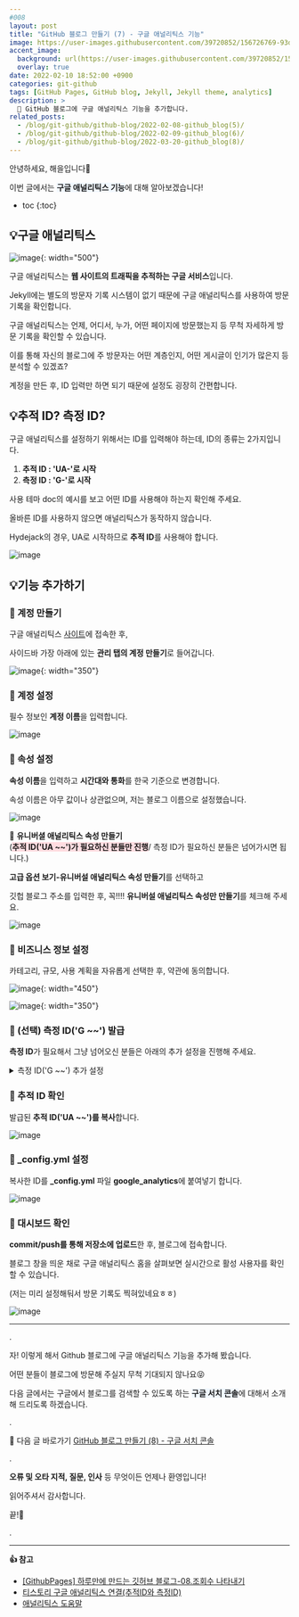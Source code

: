 ```yaml
---
#008
layout: post
title: "GitHub 블로그 만들기 (7) - 구글 애널리틱스 기능"
image: https://user-images.githubusercontent.com/39720852/156726769-93d906b4-f7f7-431c-96a8-2dfd6f455a29.png
accent_image:
  background: url(https://user-images.githubusercontent.com/39720852/152405232-29b296d1-653c-4505-ad3c-07fd5a680d17.png) center/cover
  overlay: true
date: 2022-02-10 18:52:00 +0900
categories: git-github
tags: [GitHub Pages, GitHub blog, Jekyll, Jekyll theme, analytics]
description: >
  📝 GitHub 블로그에 구글 애널리틱스 기능을 추가합니다.
related_posts:
  - /blog/git-github/github-blog/2022-02-08-github_blog(5)/
  - /blog/git-github/github-blog/2022-02-09-github_blog(6)/
  - /blog/git-github/github-blog/2022-03-20-github_blog(8)/
---
```


안녕하세요, 해을입니다🦖

이번 글에서는 <span style="background-color:#f1f8ff">**구글 애널리틱스 기능**</span>에 대해 알아보겠습니다!

* toc
{:toc}

## 💡구글 애널리틱스

![image](https://user-images.githubusercontent.com/39720852/156784769-cf54968e-6ff2-4c74-96ef-236fd324abcd.png){: width="500"}

구글 애널리틱스는 **웹 사이트의 트래픽을 추적하는 구글 서비스**입니다.

Jekyll에는 별도의 방문자 기록 시스템이 없기 때문에 구글 애널리틱스를 사용하여 방문 기록을 확인합니다.

구글 애널리틱스는 언제, 어디서, 누가, 어떤 페이지에 방문했는지 등 무척 자세하게 방문 기록을 확인할 수 있습니다.

이를 통해 자신의 블로그에 주 방문자는 어떤 계층인지, 어떤 게시글이 인기가 많은지 등 분석할 수 있겠죠?

계정을 만든 후, ID 입력만 하면 되기 때문에 설정도 굉장히 간편합니다.

## 💡추적 ID? 측정 ID?

구글 애널리틱스를 설정하기 위해서는 ID를 입력해야 하는데, ID의 종류는 2가지입니다.

1. **추적 ID : 'UA-'로 시작**
2. **측정 ID : 'G-'로 시작**

사용 테마 doc의 예시를 보고 어떤 ID를 사용해야 하는지 확인해 주세요.

올바른 ID를 사용하지 않으면 애널리틱스가 동작하지 않습니다.

Hydejack의 경우, UA로 시작하므로 **추적 ID**를 사용해야 합니다.

![image](https://user-images.githubusercontent.com/39720852/156769777-49756925-7680-4e79-b5cf-1ed77ec33193.png)

## 💡기능 추가하기

### 🥨 계정 만들기

구글 애널리틱스 [사이트](https://analytics.google.com/)에 접속한 후,

사이드바 가장 아래에 있는 **관리 탭의 계정 만들기**로 들어갑니다.

![image](https://user-images.githubusercontent.com/39720852/156733623-12f26cc4-ce9f-479c-bdfb-991c3e5f484c.png){: width="350"}

### 🥨 계정 설정

필수 정보인 **계정 이름**을 입력합니다.

![image](https://user-images.githubusercontent.com/39720852/156778266-f2ff523d-286e-48f1-a7c2-48e70b3e6f82.png)

### 🥨 속성 설정

**속성 이름**을 입력하고 **시간대와 통화**를 한국 기준으로 변경합니다.

속성 이름은 아무 값이나 상관없으며, 저는 블로그 이름으로 설정했습니다.

![image](https://user-images.githubusercontent.com/39720852/156778821-1a32f28c-d1bd-41ce-99ef-201233a9b576.png)

🌟 **유니버셜 애널리틱스 속성 만들기**  
(<span style="background-color:#ffdce0">**추적 ID('UA ~~')가 필요하신 분들만 진행**</span>/ 측정 ID가 필요하신 분들은 넘어가시면 됩니다.)

**고급 옵션 보기-유니버설 애널리틱스 속성 만들기**를 선택하고

깃헙 블로그 주소를 입력한 후, 꼭!!!! **유니버설 애널리틱스 속성만 만들기**를 체크해 주세요.

![image](https://user-images.githubusercontent.com/39720852/156799042-9b89ca26-9aa8-4978-a1a7-95087ee2d681.png)

### 🥨 비즈니스 정보 설정

카테고리, 규모, 사용 계획을 자유롭게 선택한 후, 약관에 동의합니다.

![image](https://user-images.githubusercontent.com/39720852/156781622-0d2a4eab-960c-4a8b-807f-4f64571b05b7.png){: width="450"}

![image](https://user-images.githubusercontent.com/39720852/156781949-bcca8ee9-cc3e-4ebf-8cac-7fb6c508b7e9.png){: width="350"}

### 🥨 (선택) 측정 ID('G ~~') 발급

**측정 ID**가 필요해서 그냥 넘어오신 분들은 아래의 추가 설정을 진행해 주세요.

<details> 
<summary>측정 ID('G ~~') 추가 설정</summary>
<div markdown="1">

1. **웹** 플랫폼의 **데이터 스트림을 설정**합니다.
  ![image](https://user-images.githubusercontent.com/39720852/156800419-f4a6da38-a380-4e6c-a73a-ba4ebcff7973.png)

2. 깃헙 블로그 **주소**와 **스트림 이름**을 입력합니다.
  ![image](https://user-images.githubusercontent.com/39720852/156798169-e72a1562-4e06-476c-89c5-ce685fde737a.png)

3. 발급된 **측정 ID('G ~~')를 복사**합니다.
  ![image](https://user-images.githubusercontent.com/39720852/156800493-c320a595-f960-4085-bec7-598e47400c70.png)

</div>
</details>

### 🥨 추적 ID 확인

발급된 **추적 ID('UA ~~')를 복사**합니다.

![image](https://user-images.githubusercontent.com/39720852/156800374-22d83cf8-c5dd-4121-9313-49bd2ce7bd88.png)

### 🥨 _config.yml 설정

복사한 ID를 **_config.yml** 파일 **google_analytics**에 붙여넣기 합니다.

![image](https://user-images.githubusercontent.com/39720852/156786531-cf52ecfd-4876-49e9-bab7-d0c52dac3edf.png)

### 🥨 대시보드 확인

**commit/push를 통해 저장소에 업로드**한 후, 블로그에 접속합니다.

블로그 창을 띄운 채로 구글 애널리틱스 홈을 살펴보면 실시간으로 활성 사용자를 확인할 수 있습니다.

(저는 미리 설정해둬서 방문 기록도 찍혀있네요ㅎㅎ)

![image](https://user-images.githubusercontent.com/39720852/156783825-5fafd33d-b015-4da1-ab87-097eb2ef9217.png)

---

.

자! 이렇게 해서 Github 블로그에 구글 애널리틱스 기능을 추가해 봤습니다.

어떤 분들이 블로그에 방문해 주실지 무척 기대되지 않나요😝

다음 글에서는 구글에서 블로그를 검색할 수 있도록 하는 <span style="background-color:#f1f8ff">**구글 서치 콘솔**</span>에 대해서 소개해 드리도록 하겠습니다.

.

🔗 다음 글 바로가기 [GitHub 블로그 만들기 (8) - 구글 서치 콘솔](/blog/git-github/github-blog/2022-03-20-github_blog(8))

.

**오류 및 오타 지적, 질문, 인사** 등 무엇이든 언제나 환영입니다!

읽어주셔서 감사합니다.

끝!🦕

.

---

**👍 참고**

* [[GithubPages] 하루만에 만드는 깃허브 블로그-08.조회수 나타내기](https://khw11044.github.io/blog/githubpages/2020-12-26-making-blog-08/)
* [티스토리 구글 애널리틱스 연결(추적ID와 측정ID)](https://pujin28.tistory.com/entry/%ED%8B%B0%EC%8A%A4%ED%86%A0%EB%A6%AC-%EA%B5%AC%EA%B8%80-%EC%95%A0%EB%84%90%EB%A6%AC%ED%8B%B1%EC%8A%A4-%EC%97%B0%EA%B2%B0-%EC%B6%94%EC%A0%81-ID%EC%99%80-%EC%B8%A1%EC%A0%95-ID)
* [애널리틱스 도움말](https://support.google.com/analytics/answer/10269537?hl=ko)
